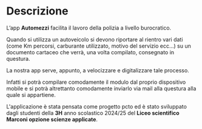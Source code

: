 # Descrizione
L’app **Automezzi** facilita il lavoro della polizia a livello burocratico.

Quando si utilizza un autoveicolo si devono riportare al rientro vari dati
(come Km percorsi, carburante utilizzato, motivo del servizio ecc…) su un
documento cartaceo che verrà, una volta compilato, consegnato in
questura.

La nostra app serve, appunto, a velocizzare e digitalizzare tale
processo.


Infatti si potrà compilare comodamente il modulo dal proprio
dispositivo mobile e si potrà altrettanto comodamente
inviarlo via mail alla questura alla quale si appartiene.
 
L'applicazione è stata pensata come progetto pcto ed è stato sviluppato dagli studenti 
della **3H** anno scolastico 2024/25 del **Liceo scientifico Marconi opzione scienze applicate**. 

